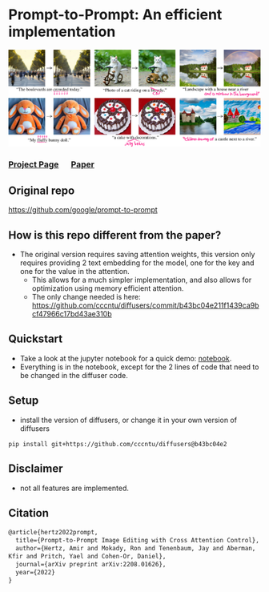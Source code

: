 # Prompt-to-Prompt: An efficient implementation

![teaser](docs/teaser.png)
### [Project Page](https://prompt-to-prompt.github.io)&ensp;&ensp;&ensp;[Paper](https://prompt-to-prompt.github.io/ptp_files/Prompt-to-Prompt_preprint.pdf)


## Original repo

https://github.com/google/prompt-to-prompt

## How is this repo different from the paper?
* The original version requires saving attention weights, this version only requires providing 2 text embedding for the model, one for the key and one for the value in the attention.
  * This allows for a much simpler implementation, and also allows for optimization using memory efficient attention.
  * The only change needed is here: https://github.com/cccntu/diffusers/commit/b43bc04e211f1439ca9bcf47966c17bd43ae310b

## Quickstart

* Take a look at the jupyter notebook for a quick demo: [notebook](prompt_to_prompt.ipynb).
* Everything is in the notebook, except for the 2 lines of code that need to be changed in the diffuser code.

## Setup

* install the version of diffusers, or change it in your own version of diffusers
```
pip install git+https://github.com/cccntu/diffusers@b43bc04e2
```

## Disclaimer

* not all features are implemented.


## Citation

```
@article{hertz2022prompt,
  title={Prompt-to-Prompt Image Editing with Cross Attention Control},
  author={Hertz, Amir and Mokady, Ron and Tenenbaum, Jay and Aberman, Kfir and Pritch, Yael and Cohen-Or, Daniel},
  journal={arXiv preprint arXiv:2208.01626},
  year={2022}
}
```
